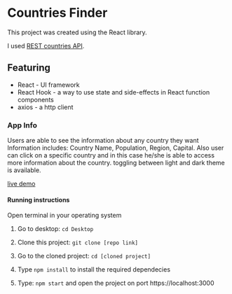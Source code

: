 # Countries Finder

This project was created using the React library.

I used [REST countries API](https://restcountries.com/).

## Featuring

* React - UI framework
* React Hook - a way to use state and side-effects in React function components
* axios - a http client

### App Info

Users are able to see the information about any country they want
Information includes: Country Name, Population, Region, Capital.
Also user can click on a specific country and in this case he/she is able to access more information about the country.
toggling between light and dark theme is available.

[live demo](https://findanycountry.netlify.app/)

#### Running instructions

Open terminal in your operating system

1) Go to desktop: `cd Desktop`

2) Clone this project: `git clone [repo link]`

3) Go to the cloned project: `cd [cloned project]`

4) Type `npm install` to install the required dependecies

5) Type: `npm start` and open the project on port https://localhost:3000
